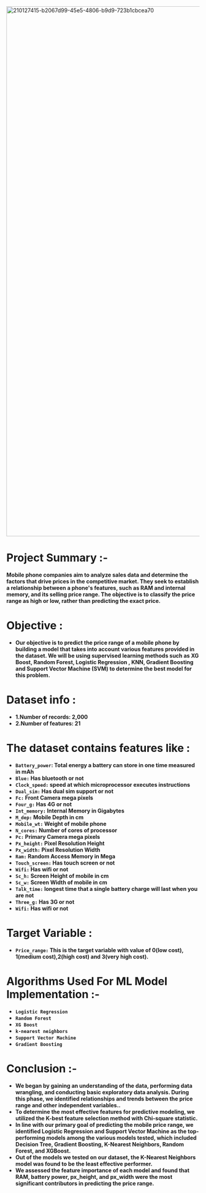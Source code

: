 <img width="1384" alt="210127415-b2067d99-45e5-4806-b9d9-723b1cbcea70" src="https://user-images.githubusercontent.com/96717126/235229273-ee9d050e-9910-4462-bebe-ff5b8dd1b94a.png">

# Project Summary :-
**Mobile phone companies aim to analyze sales data and determine the factors that drive prices in the competitive market. They seek to establish a relationship between a phone's features, such as RAM and internal memory, and its selling price range. The objective is to classify the price range as high or low, rather than predicting the exact price.**

# Objective :
- **Our objective is to predict the price range of a mobile phone by building a model that takes into account various features provided in the dataset. We will be using supervised learning methods such as XG Boost, Random Forest, Logistic Regression	, KNN, Gradient Boosting and Support Vector Machine (SVM) to determine the best model for this problem.**

# Dataset info :
- **1.Number of records: 2,000**
- **2.Number of features: 21**

# The dataset contains features like :
- **`Battery_power`: Total energy a battery can store in one time measured in mAh**
- **`Blue:`  Has bluetooth or not**
- **`Clock_speed:` speed at which microprocessor executes instructions**
- **`Dual_sim:` Has dual sim support or not**
- **`Fc:` Front Camera mega pixels**
- **`Four_g:` Has 4G or not**
- **`Int_memory:` Internal Memory in Gigabytes**
- **`M_dep:` Mobile Depth in cm**
- **`Mobile_wt:` Weight of mobile phone**
- **`N_cores:` Number of cores of processor**
- **`Pc:` Primary Camera mega pixels**
- **`Px_height:` Pixel Resolution Height**
- **`Px_width:` Pixel Resolution Width**
- **`Ram:`  Random Access Memory in Mega**
- **`Touch_screen:`  Has touch screen or not**
- **`Wifi:`  Has wifi or not**
- **`Sc_h:`  Screen Height of mobile in cm**
- **`Sc_w:`  Screen Width of mobile in cm**
- **`Talk_time:`  longest time that a single battery charge will last when you are not**
- **`Three_g:`  Has 3G or not**
- **`Wifi:`  Has wifi or not**

# Target Variable :
- **`Price_range:`  This is the target variable with value of 0(low cost), 1(medium cost),2(high cost) and 3(very high cost).**

# Algorithms Used For ML Model Implementation :-
- **`Logistic Regression`**
- **`Random Forest`**
- **`XG Boost`**
- **`k-nearest neighbors`**
- **`Support Vector Machine`**
- **`Gradient Boosting`**

# Conclusion :-
- **We began by gaining an understanding of the data, performing data wrangling, and conducting basic exploratory data analysis. During this phase, we identified relationships and trends between the price range and other independent variables..**
-  **To determine the most effective features for predictive modeling, we utilized the K-best feature selection method with Chi-square statistic.**
-  **In line with our primary goal of predicting the mobile price range, we identified Logistic Regression and Support Vector Machine as the top-performing models among the various models tested, which included Decision Tree, Gradient Boosting, K-Nearest Neighbors, Random Forest, and XGBoost.**
- **Out of the models we tested on our dataset, the K-Nearest Neighbors model was found to be the least effective performer.**
- **We assessed the feature importance of each model and found that RAM, battery power, px_height, and px_width were the most significant contributors in predicting the price range.**


